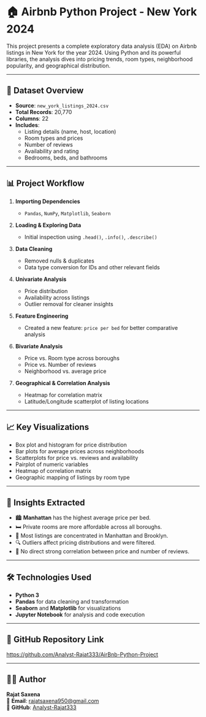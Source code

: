 # 🏠 Airbnb Python Project - New York 2024

This project presents a complete exploratory data analysis (EDA) on Airbnb listings in New York for the year 2024. Using Python and its powerful libraries, the analysis dives into pricing trends, room types, neighborhood popularity, and geographical distribution.

---

## 📂 Dataset Overview

- **Source**: `new_york_listings_2024.csv`
- **Total Records**: 20,770
- **Columns**: 22
- **Includes**:
  - Listing details (name, host, location)
  - Room types and prices
  - Number of reviews
  - Availability and rating
  - Bedrooms, beds, and bathrooms

---

## 📊 Project Workflow

1. **Importing Dependencies**
   - `Pandas`, `NumPy`, `Matplotlib`, `Seaborn`

2. **Loading & Exploring Data**
   - Initial inspection using `.head()`, `.info()`, `.describe()`

3. **Data Cleaning**
   - Removed nulls & duplicates
   - Data type conversion for IDs and other relevant fields

4. **Univariate Analysis**
   - Price distribution
   - Availability across listings
   - Outlier removal for cleaner insights

5. **Feature Engineering**
   - Created a new feature: `price per bed` for better comparative analysis

6. **Bivariate Analysis**
   - Price vs. Room type across boroughs
   - Price vs. Number of reviews
   - Neighborhood vs. average price

7. **Geographical & Correlation Analysis**
   - Heatmap for correlation matrix
   - Latitude/Longitude scatterplot of listing locations

---

## 📈 Key Visualizations

- Box plot and histogram for price distribution
- Bar plots for average prices across neighborhoods
- Scatterplots for price vs. reviews and availability
- Pairplot of numeric variables
- Heatmap of correlation matrix
- Geographic mapping of listings by room type

---

## 🧠 Insights Extracted

- 🏙️ **Manhattan** has the highest average price per bed.
- 🛏️ Private rooms are more affordable across all boroughs.
- 📍 Most listings are concentrated in Manhattan and Brooklyn.
- 🔍 Outliers affect pricing distributions and were filtered.
- 💬 No direct strong correlation between price and number of reviews.

---

## 🛠 Technologies Used

- **Python 3**
- **Pandas** for data cleaning and transformation
- **Seaborn** and **Matplotlib** for visualizations
- **Jupyter Notebook** for analysis and code execution

---

## 🔗 GitHub Repository Link

https://github.com/Analyst-Rajat333/AirBnb-Python-Project

---

## 👨‍💻 Author

**Rajat Saxena**  
📧 **Email**: [rajatsaxena950@gmail.com](mailto:rajatsaxena950@gmail.com)  
🔗 **GitHub**: [Analyst-Rajat333](https://github.com/Analyst-Rajat333)

